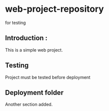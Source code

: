 # web-project-repository
for testing

## Introduction :
This is a simple web project.

## Testing
Project must be tested before deployment

## Deployment folder 
Another section added.
